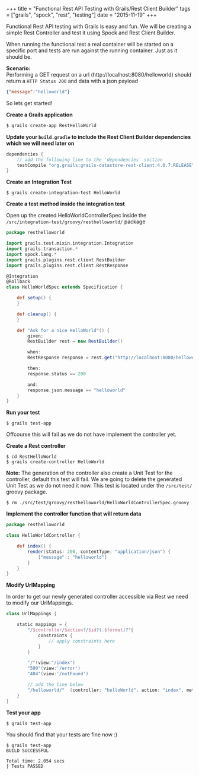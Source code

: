 +++
title = "Functional Rest API Testing with Grails/Rest Client Builder"
tags = ["grails", "spock", "rest", "testing"]
date = "2015-11-19"
+++

Functional Rest API testing with Grails is easy and fun. We will be creating a simple Rest Controller and test it using Spock and Rest Client Builder.

When running the functional test a real container will be started on a specific port and tests are run against the running container. Just as it should be.

**Scenario:**<br>
Performing a GET request on a url (http://localhost:8080/helloworld) should return a `HTTP Status 200` and data with a json payload

```json
{"message":"helloworld"}
```
So lets get started!

**Create a Grails application**

```bash
$ grails create-app RestHelloWorld
```

**Update your `build.gradle` to include the Rest Client Builder dependencies which we will need later on**

```groovy
dependencies {
    // add the following line to the 'dependencies' section
    testCompile "org.grails:grails-datastore-rest-client:4.0.7.RELEASE"
}
```

**Create an Integration Test**

```console
$ grails create-integration-test HelloWorld
```

**Create a test method inside the integration test**

Open up the created HelloWorldControllerSpec inside the `/src/integration-test/groovy/resthelloworld/` package

```groovy
package resthelloworld

import grails.test.mixin.integration.Integration
import grails.transaction.*
import spock.lang.*
import grails.plugins.rest.client.RestBuilder
import grails.plugins.rest.client.RestResponse

@Integration
@Rollback
class HelloWorldSpec extends Specification {

    def setup() {
    }

    def cleanup() {
    }

    def "Ask for a nice HelloWorld"() {
        given:
        RestBuilder rest = new RestBuilder()

        when:
        RestResponse response = rest.get("http://localhost:8080/helloworld/")

        then:
        response.status == 200

        and:
        response.json.message == "helloworld"
    }
}
```

**Run your test**

```console
$ grails test-app
```

Offcourse this will fail as we do not have implement the controller yet.

**Create a Rest controller**

```console
$ cd RestHelloWorld
$ grails create-controller HelloWorld
```

**Note:** The generation of the controller also create a Unit Test for the controller, default this test will fail. We are going to delete the generated Unit Test as we do not need it now. This test is located under the `/src/test/` groovy package.

```console
$ rm ./src/test/groovy/resthelloworld/HelloWorldControllerSpec.groovy
```

**Implement the controller function that will return data**

```groovy
package resthelloworld

class HelloWorldController {

    def index() {
        render(status: 200, contentType: "application/json") {
            ["message" : "helloworld"]
        }
    }
}
```

**Modify UrlMapping**

In order to get our newly generated controller accessible via Rest we need to modify our UrlMappings.

```groovy
class UrlMappings {

    static mappings = {
        "/$controller/$action?/$id?(.$format)?"{
            constraints {
                // apply constraints here
            }
        }

        "/"(view:"/index")
        "500"(view:'/error')
        "404"(view:'/notFound')

        // add the line below
        "/helloworld/"  (controller: "helloWorld", action: "index", method: "GET")
    }
}
```

**Test your app**

```console
$ grails test-app
```

You should find that your tests are fine now :)

```console
$ grails test-app
BUILD SUCCESSFUL

Total time: 2.054 secs
| Tests PASSED
```
